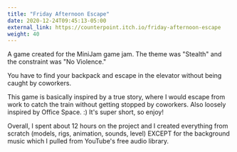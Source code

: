 ```yaml
---
title: "Friday Afternoon Escape"
date: 2020-12-24T09:45:13-05:00
external_link: https://counterpoint.itch.io/friday-afternoon-escape
weight: 40
---
```


A game created for the MiniJam game jam. The theme was "Stealth" and the constraint was "No Violence."

You have to find your backpack and escape in the elevator without being caught by coworkers.

This game is basically inspired by a true story, where I would escape from work to catch the train without getting stopped by coworkers. Also loosely inspired by Office Space. :) It's super short, so enjoy!

Overall, I spent about 12 hours on the project and I created everything from scratch (models, rigs, animation, sounds, level) EXCEPT for the background music which I pulled from YouTube's free audio library.
